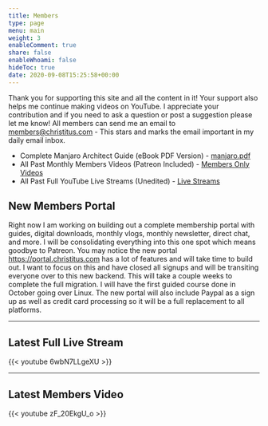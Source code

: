 ```yaml
---
title: Members
type: page
menu: main
weight: 3
enableComment: true 
share: false
enableWhoami: false
hideToc: true
date: 2020-09-08T15:25:58+00:00
---
```

Thank you for supporting this site and all the content in it! Your support also helps me continue making videos on YouTube. I appreciate your contribution and if you need to ask a question or post a suggestion please let me know! All members can send me an email to <members@christitus.com> - This stars and marks the email important in my daily email inbox.

- Complete Manjaro Architect Guide (eBook PDF Version) - [manjaro.pdf](https://ctt.memberspace.com/content/f112f8b545f)
- All Past Monthly Members Videos (Patreon Included) - [Members Only Videos](https://www.youtube.com/playlist?list=PLc7fktTRMBowu_ojkqT0Z_O_DSFy6K9e5)
- All Past Full YouTube Live Streams (Unedited) - [Live Streams](https://www.youtube.com/playlist?list=PLgVG4PNqM5Sb93Sh52eAXA8aluE7fdeUX)

## New Members Portal

Right now I am working on building out a complete membership portal with guides, digital downloads, monthly vlogs, monthly newsletter, direct chat, and more. I will be consolidating everything into this one spot which means goodbye to Patreon. You may notice the new portal <https://portal.christitus.com> has a lot of features and will take time to build out. I want to focus on this and have closed all signups and will be transiting everyone over to this new backend. This will take a couple weeks to complete the full migration. I will have the first guided course done in October going over Linux. The new portal will also include Paypal as a sign up as well as credit card processing so it will be a full replacement to all platforms. 

***

## Latest Full Live Stream

{{< youtube 6wbN7LLgeXU >}}


***

## Latest Members Video

{{< youtube zF_20EkgU_o >}}